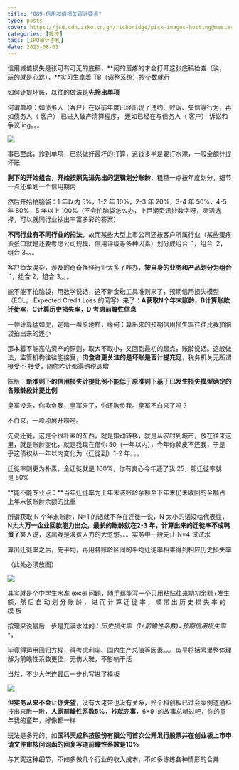 ```yaml
---
title: "089-信用减值损失审计要点"
type: posts
cover: https://jsd.cdn.zzko.cn/gh/richbridge/picx-images-hosting@master/thumbnail/投技.jpg
categories: [投技]
tags: [IPO审计手札]
date: 2023-08-01
---
```

信用减值损失是张可有可无的底稿，**闲的蛋疼的才会打开这张底稿检查（诶，玩的就是心跳），**实习生拿着 TB（调整系统）抄个数就行

如何计提坏账，以往的做法是**先拎出单项**

何谓单项：如债务人（客户）在以前年度已经出现了违约、败诉、失信等行为，再如债务人（ 客户） 已进入破产清算程序， 还如已经在与债务人（ 客户） 诉讼和争议 ing。。。

![](https://img.richfan.site/ibank/IPO审计札记/089-信用减值损失审计要点_1.webp)

事已至此，拎到单项，已然做好最坏的打算，这钱多半是要打水漂，一般全额计提坏账

**剩下的开始组合，开始按照先进先出的逻辑划分账龄**，粗糙一点按年度划分，细节一点还单划一个信用期内

然后开始拍脑袋：1 年以内 5%，1-2 年 10%，2-3 年 20%，3-4 年 50%，4-5 年 80%，5 年以上 100%（不会拍脑袋怎么办，上巨潮资讯抄数字呀，灵活选择，可以就同行业抄出丰富多彩的答案）

**不同行业有不同行业的拍法**，故而某些大型上市公司还按客户所属行业（某些蛋疼派张口就是还要考虑公司规模、信用评级等多种因素）划分成组合  1，组合  2，组合 3。。。

客户鱼龙混杂，涉及的奇奇怪怪行业太多了咋办，**按自身的业务和产品划分为组合**  1，组合 2，组合 3。。。

能不能不拍脑袋，用数学说话，这不新金融工具准则来了，预期信用损失模型（ECL， Expected Credit Loss 的简写）来了：**A获取N个年末账龄，B计算账款迁徙率，C计算历史损失率，D 考虑前瞻性信息**

  

一顿计算猛如虎，定睛一看原地杵，缘何：算出来的预期信用损失率往往比我拍脑袋拍出来的还小

那本着不能高估资产的原则，取大不取小，又回到最初的起点，账龄说话。这般做法，监管机构往往能接受，**肉食者更关注的是坏账是否计提充足**，税务机关无所谓接受不 接受，随你咋计都得纳税调增

陈版：**新准则下的信用损失计提比例不能低于原准则下基于已发生损失模型确定的各账龄段计提比例**

皇军没来，你欺负我，皇军来了，你还欺负我。皇军不白来了吗？

不白来，一项项展开唠唠。

先说迁徙，这是个很朴素的东西，就是搬动转移，就是从农村到城市，放在往来这里，就是账龄变化，就是我现在借你 50（一年以内），今年你赖皮不还我，于是乎这债权从一年以内变化为（迁徙到）1-2 年。。。

迁徙率则更为朴素，全迁徙就是 100%，你有良心今年还了我 25，那迁徙率就是 50%

  

**能不能专业点：**当年迁徙率为上年末该账龄余额至下年末仍未收回的金额占上年末该账龄余额的比重

所谓获取 N 个年末账龄，N=1 的话就不存在迁徙一说，N 太小的话没啥代表性，N太大**万一企业回款能力出众，最长的账龄就在2-3 年，计算出来的迁徙率不成鸭蛋了**某人说，这出戏是浪费人力的大忽悠。。。实务中一般先让 N=4 试试水

算出迁徙率之后，先平均，再用各账龄区间的平均迁徙率相乘得到相应历史损失率

（此处必须放图）

![](https://img.richfan.site/ibank/IPO审计札记/089-信用减值损失审计要点_2.webp)

其实就是个中学生水准 excel 问题，随手都能写一个只用粘贴往来期初余额+发生额，然 后 自 动 划 分 账 龄 ， 进 而 计 算 迁 徙 率 ， 顺 带 出 历 史 损 失 率 的 模 板

按理来说最后一步是充满水准的：**历史损失率*（1+前瞻性系数)=预期信用损失率**，

毕竟得运用回归方程，得考虑利率、国内生产总值等因素。。。似乎将括号里整体理解为前瞻性系数更佳，无伤大雅，不影响干活

当然，不少大佬连最后一步也写进了模板

![](https://img.richfan.site/ibank/IPO审计札记/089-信用减值损失审计要点_3.webp)

**但实务从来不会让你失望**，没有大佬带也没有关系，拎个科创板已过会案例道通科技出来瞅一瞅，**人家前瞻性系数5%，抄就完事**，6+9  的故事总听过吧，你的童年我的童年，好像都一样

玩法是多元的，如**国科天成科技股份有限公司首次公开发行股票并在创业板上市申请文件审核问询函的回复写道前瞻性系数是10%**

与其究这种细节，不如多做几个行业的收入成本，不如多练练各种情形的合并
